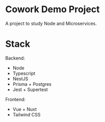 # Cowork Demo Project

A project to study Node and Microservices.

# Stack

Backend:

- Node
- Typescript
- NestJS
- Prisma + Postgres
- Jest + Supertest

Frontend:

- Vue + Nuxt
- Tailwind CSS

